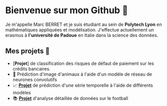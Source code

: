 # Bienvenue sur mon Github 👋

Je m'appelle Marc BERRET et je suis étudiant au sein de __Polytech Lyon__ en mathématiques appliquées et modélisation. J'effectue actuellement un erasmus à __l'université de Padoue__ en Italie dans la science des données.

## Mes projets 📌

* [**Projet**] de classification des risques de défaut de paiement sur les crédits bancaires. 
* 🧠 Prédiction d'image d'animaux à l'aide d'un modèle de réseau de neurones convolutifs 
* 📈 [**Projet**](https://github.com/marcberret/projet_serie_temporelle_co2) de prédiction d'une série temporelle à l'aide de différents modèles
* 📚 [**Projet**](https://github.com/marcberret/projet_analyse_donnees_football) d'analyse détaillée de données sur le football


